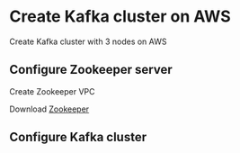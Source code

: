 # Create Kafka cluster on AWS
Create Kafka cluster with 3 nodes on AWS
## Configure Zookeeper server
Create Zookeeper VPC

Download [Zookeeper](https://www.apache.org/dyn/closer.lua/zookeeper/zookeeper-3.8.1/apache-zookeeper-3.8.1-bin.tar.gz)
## Configure Kafka cluster
